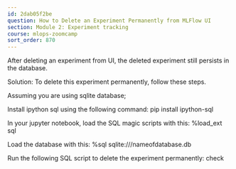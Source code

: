 ```yaml
---
id: 2dab05f2be
question: How to Delete an Experiment Permanently from MLFlow UI
section: Module 2: Experiment tracking
course: mlops-zoomcamp
sort_order: 870
---
```


After deleting an experiment from UI, the deleted experiment still persists in the database.

Solution: To delete this experiment permanently, follow these steps.

Assuming you are using sqlite database;

Install ipython sql using the following command: pip install ipython-sql

In your jupyter notebook, load the SQL magic scripts with this: %load_ext sql

Load the database with this: %sql sqlite:///nameofdatabase.db

Run the following SQL script to delete the experiment permanently: check

